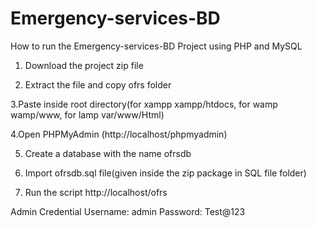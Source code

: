 # Emergency-services-BD
How to run the Emergency-services-BD Project using PHP and MySQL
1. Download the project zip file

2. Extract the file and copy ofrs folder

3.Paste inside root directory(for xampp xampp/htdocs, for wamp wamp/www, for lamp var/www/Html)

4.Open PHPMyAdmin (http://localhost/phpmyadmin)

5. Create a database with the name  ofrsdb

6. Import ofrsdb.sql file(given inside the zip package in SQL file folder)

7. Run the script http://localhost/ofrs

Admin Credential
Username: admin
Password: Test@123
